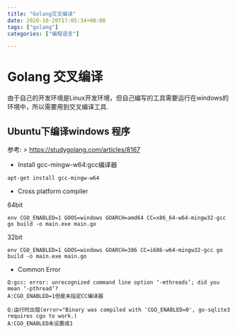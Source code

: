 ```yaml
---
title: "Golang交叉编译"
date: 2020-10-20T17:05:34+08:00
tags: ["golang"]
categories: ["编程语言"]

---
```


# Golang 交叉编译

由于自己的开发环境是Linux开发环境，但自己编写的工具需要运行在windows的环境中，所以需要用到交叉编译工具.

## Ubuntu下编译windows 程序

参考: > https://studygolang.com/articles/8167

- Install gcc-mingw-w64:gcc编译器

```
apt-get install gcc-mingw-w64
```		

- Cross platform compiler

64bit
```
env CGO_ENABLED=1 GOOS=windows GOARCH=amd64 CC=x86_64-w64-mingw32-gcc go build -o main.exe main.go
```
32bit
```
env CGO_ENABLED=1 GOOS=windows GOARCH=386 CC=i686-w64-mingw32-gcc go build -o main.exe main.go
```

- Common Error

```
Q:gcc: error: unrecognized command line option ‘-mthreads’; did you mean ‘-pthread’?
A:CGO_ENABLED=1但是未指定CC编译器

Q:运行时出错(error="Binary was compiled with 'CGO_ENABLED=0', go-sqlite3 requires cgo to work.)
A:CGO_ENABLED未设置成1
```



